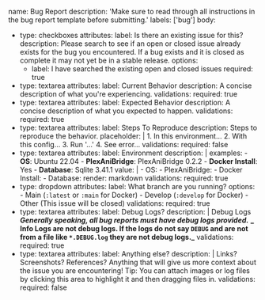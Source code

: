 name: Bug Report
description: 'Make sure to read through all instructions in the bug report template before submitting.'
labels: ['bug']
body:

- type: checkboxes
  attributes:
  label: Is there an existing issue for this?
  description: Please search to see if an open or closed issue already exists for the bug you encountered. If a bug exists and it is closed as complete it may not yet be in a stable release.
  options:
  - label: I have searched the existing open and closed issues
    required: true
- type: textarea
  attributes:
  label: Current Behavior
  description: A concise description of what you're experiencing.
  validations:
  required: true
- type: textarea
  attributes:
  label: Expected Behavior
  description: A concise description of what you expected to happen.
  validations:
  required: true
- type: textarea
  attributes:
  label: Steps To Reproduce
  description: Steps to reproduce the behavior.
  placeholder: | 1. In this environment... 2. With this config... 3. Run '...' 4. See error...
  validations:
  required: false
- type: textarea
  attributes:
  label: Environment
  description: |
  examples: - **OS**: Ubuntu 22.04 - **PlexAniBridge**: PlexAniBridge 0.2.2 - **Docker Install**: Yes - **Database**: Sqlite 3.41.1
  value: | - OS: - PlexAniBridge: - Docker Install: - Database:
  render: markdown
  validations:
  required: true
- type: dropdown
  attributes:
  label: What branch are you running?
  options: - Main (`:latest` or `:main` for Docker) - Develop (`:develop` for Docker) - Other (This issue will be closed)
  validations:
  required: true
- type: textarea
  attributes:
  label: Debug Logs?
  description: |
  Debug Logs
  **_Generally speaking, all bug reports must have debug logs provided._**
  **\_ Info Logs are not debug logs. If the logs do not say `DEBUG` and are not from a file like `*.DEBUG.log` they are not debug logs.\_**
  validations:
  required: true
- type: textarea
  attributes:
  label: Anything else?
  description: |
  Links? Screenshots? References? Anything that will give us more context about the issue you are encountering!
  Tip: You can attach images or log files by clicking this area to highlight it and then dragging files in.
  validations:
  required: false
